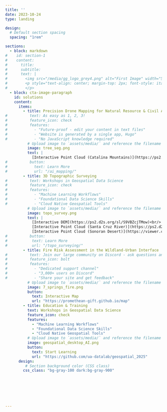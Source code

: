 ```yaml
---
title: ''
date: 2023-10-24
type: landing

design:
  # Default section spacing
  spacing: "1rem"

sections:
  - block: markdown
#    id: section-1
#    content:
#      title: 
#      subtitle: 
#      text: |
#        <img src="/media/gg_logo_grey4.png" alt="First Image" width="500">
#        <p style="text-align: center; margin-top: 2px; font-style: italic;">
#        </p> 
  - block: cta-image-paragraph
    id: solutions
    content:
      items:
        - title: Precision Drone Mapping for Natural Resource & Civil Applications
#          text: As easy as 1, 2, 3!
#          feature_icon: check
#          features:
#            - "Future-proof - edit your content in text files"
#            - "Website is generated by a single app, Hugo"
#            - "No JavaScript knowledge required"
          # Upload image to `assets/media/` and reference the filename here
          image: tree_seg.png
          text: | 
            [Interactive Point Cloud (Catalina Mountains)](https://ps2.d2s.org/sharepotree?file_id=57d55873-6df2-42fe-a8ad-fd01c67e1fcd)<br/>
#          button:
#            text: Learn More
#            url: "/ai_mapping/"
        - title: 3D Topographic Surveying
#          text: Workshops in Geospatial Data Science
#          feature_icon: check
#          features:
#            - "Machine Learning Workflows"
#            - "Foundational Data Science Skills"
#            - "Cloud Native Geospatial Tools"
          # Upload image to `assets/media/` and reference the filename here
          image: topo_survey.png
          text: | 
            [Interactive DEM](https://ps2.d2s.org/sl/S9VBZcjTMow)<br/>
            [Interactive Point Cloud (Santa Cruz River)](https://ps2.d2s.org/sharepotree?file_id=d6056396-4bde-48ae-a745-f5f131f57405)<br/>
            [Interactive Point Cloud (Sonoran Desert)](https://viewer.copc.io?state=381c861efb8fc737530a0ab8b2273785b47e0827fef4ac03b0ae5a21ee0ad5f2)
#          button:
#           text: Learn More
#           url: "/topo_surveying/"
        - title: Fire Risk Assessment in the Wildland-Urban Interface
#          text: Join our large community on Discord - ask questions and get live responses
#          feature_icon: bolt
#          features:
#            - "Dedicated support channel"
#            - "3,000+ users on Discord"
#            - "Share your site and get feedback"
          # Upload image to `assets/media/` and reference the filename here
          image: 7_springs_fire.png
          button:
            text: Interactive Map
            url: "https://promethean-gift.github.io/map" 
        - title: Education & Training
          text: Workshops in Geospatial Data Science
          feature_icon: check
          features:
            - "Machine Learning Workflows"
            - "Foundational Data Science Skills"
            - "Cloud Native Geospatial Tools"
          # Upload image to `assets/media/` and reference the filename here
          image: geospatial_desktop_AI.png
          button:
            text: Start Learning
            url: "https://github.com/ua-datalab/geospatial_2025"   
      design:
         # Section background color (CSS class)
        css_class: "bg-gray-100 dark:bg-gray-900"

  
  




---
```


